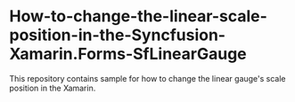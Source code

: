 # How-to-change-the-linear-scale-position-in-the-Syncfusion-Xamarin.Forms-SfLinearGauge
This repository contains sample for how to change the linear gauge's scale position in the Xamarin. 
